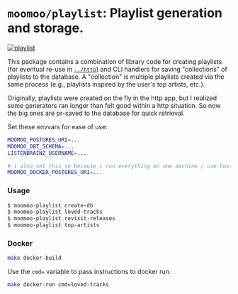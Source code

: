 # `moomoo/playlist`: Playlist generation and storage.

[![playlist](https://github.com/nolanbconaway/moomoo/actions/workflows/playlist.yml/badge.svg)](https://github.com/nolanbconaway/moomoo/actions/workflows/playlist.yml)

This package contains a combination of library code for creating playlists (for eventual re-use in [`../http`](../http)) and CLI handlers for saving "collections" of playlists to the database. A "collection" is multiple playlists created via the same process (e.g., playlists inspired by the user's top artists, etc.).

Originally, playlists were created on the fly in the http app, but I realized some generators ran longer than felt good within a http situation. So now the big ones are pr-saved to the database for quick retrieval.

Set these envvars for ease of use:

```sh
MOOMOO_POSTGRES_URI=...
MOOMOO_DBT_SCHEMA=...
LISTENBRAINZ_USERNAME=...

# i also set this so because i run everything on one machine / use host.docker.internal
MOOMOO_DOCKER_POSTGRES_URI=...
```

### Usage

```sh
$ moomoo-playlist create-db
$ moomoo-playlist loved-tracks
$ moomoo-playlist revisit-releases
$ moomoo-playlist top-artists
```

### Docker

```sh
make docker-build
```

Use the `cmd=` variable to pass instructions to docker run.

```sh
make docker-run cmd=loved-tracks
```